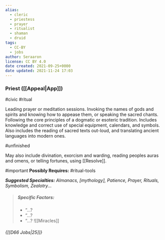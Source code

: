 ```yaml
---
alias:
  - cleric
  - priestess
  - prayer
  - ritualist
  - shaman
  - druid
tags:
  - CC-BY
  - jobs
author: Seraaron
license: CC BY 4.0
date created: 2021-09-25+0000
date updated: 2021-11-24 17:03
---
```


### Priest ([[Appeal|App]])

#civic #ritual

Leading prayer or meditation sessions. Invoking the names of gods and spirits and knowing how to appease them, or speaking the sacred chants. Following the core principles of a dogmatic or esoteric tradition. Includes knowledge and correct use of special equipment, calendars, and symbols. Also includes the reading of sacred texts out-loud, and translating ancient languages into modern ones.

#unfinished 

May also include divination, exorcism and warding, reading peoples auras and omens, or telling fortunes, using [[Resolve]].

#important **Possibly Requires:** #ritual-tools

_**Suggested Specialties:** Almanacs, [mythology], Patience, Prayer, Rituals, Symbolism, Zealotry..._

> ##### Specific Factors:
>
> - “...?
> - “...?
> - “...?
> ![[Miracles]]

###### {[[D66 Jobs|25]]}
